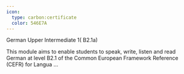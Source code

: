 ```yaml
---
icon:
  type: carbon:certificate
  color: 546E7A
---
```

German Upper Intermediate 1( B2.1a)

This module aims to enable students to speak, write, listen and read German at level B2.1 of the Common European Framework Reference (CEFR) for Langua ... 

